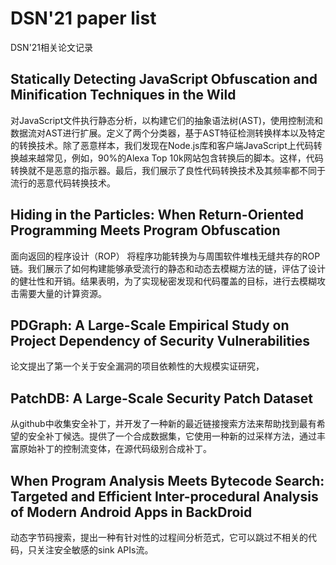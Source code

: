# DSN'21 paper list

DSN'21相关论文记录
<!--more-->


## Statically Detecting JavaScript Obfuscation and Minification Techniques in the Wild
对JavaScript文件执行静态分析，以构建它们的抽象语法树(AST)，使用控制流和数据流对AST进行扩展。定义了两个分类器，基于AST特征检测转换样本以及特定的转换技术。除了恶意样本，我们发现在Node.js库和客户端JavaScript上代码转换越来越常见，例如，90%的Alexa Top 10k网站包含转换后的脚本。这样，代码转换就不是恶意的指示器。最后，我们展示了良性代码转换技术及其频率都不同于流行的恶意代码转换技术。

## Hiding in the Particles: When Return-Oriented Programming Meets Program Obfuscation
面向返回的程序设计（ROP）
将程序功能转换为与周围软件堆栈无缝共存的ROP链。我们展示了如何构建能够承受流行的静态和动态去模糊方法的链，评估了设计的健壮性和开销。结果表明，为了实现秘密发现和代码覆盖的目标，进行去模糊攻击需要大量的计算资源。

## PDGraph: A Large-Scale Empirical Study on Project Dependency of Security Vulnerabilities
论文提出了第一个关于安全漏洞的项目依赖性的大规模实证研究，

## PatchDB: A Large-Scale Security Patch Dataset
从github中收集安全补丁，并开发了一种新的最近链接搜索方法来帮助找到最有希望的安全补丁候选。提供了一个合成数据集，它使用一种新的过采样方法，通过丰富原始补丁的控制流变体，在源代码级别合成补丁。

## When Program Analysis Meets Bytecode Search: Targeted and Efficient Inter-procedural Analysis of Modern Android Apps in BackDroid
动态字节码搜索，提出一种有针对性的过程间分析范式，它可以跳过不相关的代码，只关注安全敏感的sink APIs流。
